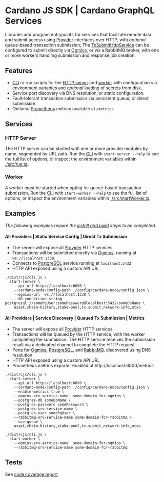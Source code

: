 # Cardano JS SDK | Cardano GraphQL Services
Libraries and program entrypoints for services that facilitate remote data and submit access using 
[Provider] interfaces over HTTP, with _optional_ queue-based transaction submission; The 
[TxSubmitHttpService] can be configured to submit directly via [Ogmios], or via a RabbitMQ broker,
with one or more workers handling submission and response job creation.

## Features
- [CLI] or run scripts for the [HTTP server](./src/run.ts) and [worker](./src/startWorker.ts) with 
configuration via environment variables and _optional_ loading of secrets from disk.
- Service port discovery via DNS resolution, or static configuration.
- Fault-tolerant transaction submission via persistent queue, or direct submission.
- _Optional_ [Prometheus] metrics available at `/metrics`

## Services
### HTTP Server
The HTTP server can be started with one or more provider modules by name, segmented by URL path. 
Run the [CLI] with `start-server --help` to see the full list of options, or inspect the 
environment variables within [./src/run.ts](./src/run.ts). 

### Worker
A worker must be started when opting for queue-based transaction submission.
Run the [CLI] with `start-worker --help` to see the full list of options, or inspect the
environment variables within [./src/startWorker.ts](./src/startWorker.ts).


## Examples

_The following examples require the [install and build] steps 
to be completed._

#### All Providers | Static Service Config | Direct Tx Submission

- The server will expose all [Provider] HTTP services
- Transactions will be submitted directly via [Ogmios], running at `ws://localhost:1338`.
- Connects to [PostgreSQL] service running at `localhost:5432`
- HTTP API exposed using a custom API URL

``` console
./dist/cjs/cli.js \
  start-server \
    --api-url http://localhost:6000 \
    --cardano-node-config-path ./config/cardano-node/config.json \
    --ogmios-url  ws://localhost:1338 \
    --db-connection-string postgresql://somePgUser:somePassword@localhost:5432/someDbName \
    asset,chain-history,stake-pool,tx-submit,network-info,utxo
```

#### All Providers | Service Discovery | Queued Tx Submission | Metrics

- The server will expose all [Provider] HTTP services
- Transactions will be queued by the HTTP service, with the worker completing the
  submission. The HTTP service receives the submission result via a dedicated channel to
  complete the HTTP request.
- Ports for [Ogmios], [PostgreSQL], and [RabbitMQ], discovered using DNS resolution.
- HTTP API exposed using a custom API URL
- Prometheus metrics exporter enabled at http://localhost:6000/metrics

``` console
./dist/cjs/cli.js \
  start-server \
    --api-url http://localhost:6000 \
    --cardano-node-config-path ./config/cardano-node/config.json \
    --enable-metrics true \
    --ogmios-srv-service-name  some-domain-for-ogmios \
    --postgres-db someDbName \
    --postgres-password somePassword \
    --postgres-srv-service-name \
    --postgres-user somePgUser \
    --rabbitmq-srv-service-name some-domain-for-rabbitmq \
    --use-queue \
    asset,chain-history,stake-pool,tx-submit,network-info,utxo
```
``` console
./dist/cjs/cli.js \
  start-worker \
    --ogmios-srv-service-name  some-domain-for-ogmios \
    --rabbitmq-srv-service-name some-domain-for-rabbitmq
```

## Tests

See [code coverage report]

[code coverage report]: https://input-output-hk.github.io/cardano-js-sdk/coverage/cardano-services
[CLI]: ./src/cli.ts
[Ogmios]: https://ogmios.dev/
[install and build]: ../../README.md#install-and-build
[PostgreSQL]: https://www.postgresql.org/
[Prometheus]: https://prometheus.io/
[Provider]: ../core/src/Provider
[RabbitMQ]: https://www.rabbitmq.com/
[TxSubmitHttpService]: ./src/TxSubmit/TxSubmitHttpService.ts
